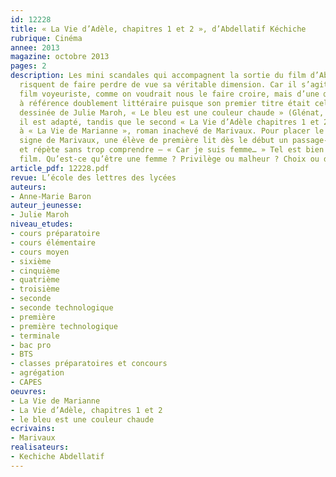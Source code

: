 ```yaml
---
id: 12228
title: « La Vie d’Adèle, chapitres 1 et 2 », d’Abdellatif Kéchiche
rubrique: Cinéma
annee: 2013
magazine: octobre 2013
pages: 2
description: Les mini scandales qui accompagnent la sortie du film d’Abdellatif Kéchiche
  risquent de faire perdre de vue sa véritable dimension. Car il s’agit non pas d’un
  film voyeuriste, comme on voudrait nous le faire croire, mais d’une œuvre d’art,
  à référence doublement littéraire puisque son premier titre était celui de la bande
  dessinée de Julie Maroh, « Le bleu est une couleur chaude » (Glénat, 2010), dont
  il est adapté, tandis que le second « La Vie d’Adèle chapitres 1 et 2 », renvoie
  à « La Vie de Marianne », roman inachevé de Marivaux. Pour placer le film sous le
  signe de Marivaux, une élève de première lit dès le début un passage-clé de ce roman,
  et répète sans trop comprendre – « Car je suis femme… » Tel est bien l’enjeu du
  film. Qu’est-ce qu’être une femme ? Privilège ou malheur ? Choix ou destin ?
article_pdf: 12228.pdf
revue: L’école des lettres des lycées
auteurs:
- Anne-Marie Baron
auteur_jeunesse:
- Julie Maroh
niveau_etudes:
- cours préparatoire
- cours élémentaire
- cours moyen
- sixième
- cinquième
- quatrième
- troisième
- seconde
- seconde technologique
- première
- première technologique
- terminale
- bac pro
- BTS
- classes préparatoires et concours
- agrégation
- CAPES
oeuvres:
- La Vie de Marianne
- La Vie d’Adèle, chapitres 1 et 2
- le bleu est une couleur chaude
ecrivains:
- Marivaux
realisateurs:
- Kechiche Abdellatif
---
```

